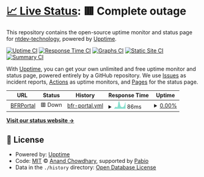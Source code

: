 # [📈 Live Status](https://ntdev-technology.github.io/upptime): <!--live status--> **🟥 Complete outage**

This repository contains the open-source uptime monitor and status page for [ntdev-technology](https://ntdev-technology.github.io/upptime), powered by [Upptime](https://github.com/upptime/upptime).

[![Uptime CI](https://github.com/ntdev-technology/upptime/workflows/Uptime%20CI/badge.svg)](https://github.com/ntdev-technology/upptime/actions?query=workflow%3A%22Uptime+CI%22)
[![Response Time CI](https://github.com/ntdev-technology/upptime/workflows/Response%20Time%20CI/badge.svg)](https://github.com/ntdev-technology/upptime/actions?query=workflow%3A%22Response+Time+CI%22)
[![Graphs CI](https://github.com/ntdev-technology/upptime/workflows/Graphs%20CI/badge.svg)](https://github.com/ntdev-technology/upptime/actions?query=workflow%3A%22Graphs+CI%22)
[![Static Site CI](https://github.com/ntdev-technology/upptime/workflows/Static%20Site%20CI/badge.svg)](https://github.com/ntdev-technology/upptime/actions?query=workflow%3A%22Static+Site+CI%22)
[![Summary CI](https://github.com/ntdev-technology/upptime/workflows/Summary%20CI/badge.svg)](https://github.com/ntdev-technology/upptime/actions?query=workflow%3A%22Summary+CI%22)

With [Upptime](https://upptime.js.org), you can get your own unlimited and free uptime monitor and status page, powered entirely by a GitHub repository. We use [Issues](https://github.com/ntdev-technology/upptime/issues) as incident reports, [Actions](https://github.com/ntdev-technology/upptime/actions) as uptime monitors, and [Pages](https://ntdev-technology.github.io/upptime) for the status page.

<!--start: status pages-->
<!-- This summary is generated by Upptime (https://github.com/upptime/upptime) -->
<!-- Do not edit this manually, your changes will be overwritten -->
<!-- prettier-ignore -->
| URL | Status | History | Response Time | Uptime |
| --- | ------ | ------- | ------------- | ------ |
| <img alt="" src="https://icons.duckduckgo.com/ip3/bfrportal.nl.ico" height="13"> [BFRPortal](https://bfrportal.nl/) | 🟥 Down | [bfr-portal.yml](https://github.com/ntdev-technology/upptime/commits/HEAD/history/bfr-portal.yml) | <details><summary><img alt="Response time graph" src="./graphs/bfr-portal/response-time-week.png" height="20"> 86ms</summary><br><a href="https://ntdev-technology.github.io/upptime/history/bfr-portal"><img alt="Response time 74" src="https://img.shields.io/endpoint?url=https%3A%2F%2Fraw.githubusercontent.com%2Fntdev-technology%2Fupptime%2FHEAD%2Fapi%2Fbfr-portal%2Fresponse-time.json"></a><br><a href="https://ntdev-technology.github.io/upptime/history/bfr-portal"><img alt="24-hour response time 34" src="https://img.shields.io/endpoint?url=https%3A%2F%2Fraw.githubusercontent.com%2Fntdev-technology%2Fupptime%2FHEAD%2Fapi%2Fbfr-portal%2Fresponse-time-day.json"></a><br><a href="https://ntdev-technology.github.io/upptime/history/bfr-portal"><img alt="7-day response time 86" src="https://img.shields.io/endpoint?url=https%3A%2F%2Fraw.githubusercontent.com%2Fntdev-technology%2Fupptime%2FHEAD%2Fapi%2Fbfr-portal%2Fresponse-time-week.json"></a><br><a href="https://ntdev-technology.github.io/upptime/history/bfr-portal"><img alt="30-day response time 74" src="https://img.shields.io/endpoint?url=https%3A%2F%2Fraw.githubusercontent.com%2Fntdev-technology%2Fupptime%2FHEAD%2Fapi%2Fbfr-portal%2Fresponse-time-month.json"></a><br><a href="https://ntdev-technology.github.io/upptime/history/bfr-portal"><img alt="1-year response time 74" src="https://img.shields.io/endpoint?url=https%3A%2F%2Fraw.githubusercontent.com%2Fntdev-technology%2Fupptime%2FHEAD%2Fapi%2Fbfr-portal%2Fresponse-time-year.json"></a></details> | <details><summary><a href="https://ntdev-technology.github.io/upptime/history/bfr-portal">0.00%</a></summary><a href="https://ntdev-technology.github.io/upptime/history/bfr-portal"><img alt="All-time uptime 0.00%" src="https://img.shields.io/endpoint?url=https%3A%2F%2Fraw.githubusercontent.com%2Fntdev-technology%2Fupptime%2FHEAD%2Fapi%2Fbfr-portal%2Fuptime.json"></a><br><a href="https://ntdev-technology.github.io/upptime/history/bfr-portal"><img alt="24-hour uptime 0.00%" src="https://img.shields.io/endpoint?url=https%3A%2F%2Fraw.githubusercontent.com%2Fntdev-technology%2Fupptime%2FHEAD%2Fapi%2Fbfr-portal%2Fuptime-day.json"></a><br><a href="https://ntdev-technology.github.io/upptime/history/bfr-portal"><img alt="7-day uptime 0.00%" src="https://img.shields.io/endpoint?url=https%3A%2F%2Fraw.githubusercontent.com%2Fntdev-technology%2Fupptime%2FHEAD%2Fapi%2Fbfr-portal%2Fuptime-week.json"></a><br><a href="https://ntdev-technology.github.io/upptime/history/bfr-portal"><img alt="30-day uptime 0.00%" src="https://img.shields.io/endpoint?url=https%3A%2F%2Fraw.githubusercontent.com%2Fntdev-technology%2Fupptime%2FHEAD%2Fapi%2Fbfr-portal%2Fuptime-month.json"></a><br><a href="https://ntdev-technology.github.io/upptime/history/bfr-portal"><img alt="1-year uptime 0.00%" src="https://img.shields.io/endpoint?url=https%3A%2F%2Fraw.githubusercontent.com%2Fntdev-technology%2Fupptime%2FHEAD%2Fapi%2Fbfr-portal%2Fuptime-year.json"></a></details>

<!--end: status pages-->

[**Visit our status website →**](https://ntdev-technology.github.io/upptime)

## 📄 License

- Powered by: [Upptime](https://github.com/upptime/upptime)
- Code: [MIT](./LICENSE) © [Anand Chowdhary](https://anandchowdhary.com), supported by [Pabio](https://pabio.com)
- Data in the `./history` directory: [Open Database License](https://opendatacommons.org/licenses/odbl/1-0/)
